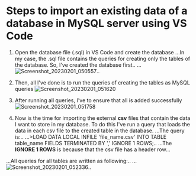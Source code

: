 # Steps to import an existing data of a database in MySQL server using VS Code

1. Open the database file (.sql) in VS Code and create the database
...In my case, the .sql file contains the queries for creating only the tables of the database. So, I've created the database first..
...![Screenshot_20230201_050557](https://user-images.githubusercontent.com/70551007/216082547-6cd964e8-bed2-40ad-9c61-2514902f2011.png)..

2. Then, all I've done is to run the queries of creating the tables as MySQL queries
![Screenshot_20230201_051620](https://user-images.githubusercontent.com/70551007/216082880-e88d0172-d631-4278-8074-8297cd3b3521.png)

3. After running all queries, I've to ensure that all is added successfully![Screenshot_20230201_051758](https://user-images.githubusercontent.com/70551007/216083273-b8a9ae56-12bb-4828-95e7-de37cd2f0f44.png)

4. Now is the time for importing the external **csv** files that contain the data I want to store in my database. To do this I've run a query that loads the data in each csv file to the created table in the database.
...The query is:..
...>LOAD DATA LOCAL INFILE 'file_name.csv' INTO TABLE table_name FIELDS TERMINATED BY ',' IGNORE 1 ROWS;..
...The **IGNORE 1 ROWS** is because that the csv file has a header row...

...All queries for all tables are written as following:..
...![Screenshot_20230201_052336](https://user-images.githubusercontent.com/70551007/216084721-ef9d71e5-7857-4ffc-9486-70117ea7897a.png)..
